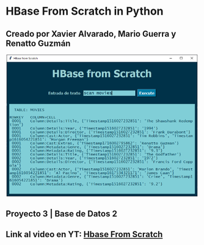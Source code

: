#  HBase From Scratch in Python
## Creado por Xavier Alvarado, Mario Guerra y Renatto Guzmán
<center>
<img src="pics/scan.png" width=500 alt="GUI con funcion scan">
</center>

##  Proyecto 3 | Base de Datos 2

## Link al video en YT: [Hbase From Scratch](https://youtu.be/sz-cP2uZfaw)